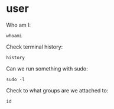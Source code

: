 # user

Who am I:

```text
whoami
```

Check terminal history:

```text
history
```

Can we run something with sudo:

```text
sudo -l
```

Check to what groups are we attached to:

```text
id
```



